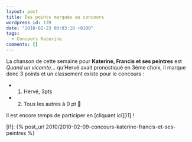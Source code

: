 ```yaml
---
layout: post
title: Des points marqués au concours
wordpress_id: 139
date: "2010-02-23 00:03:18 +0100"
tags:
  - Concours Katerine
comments: []
---
```


La chanson de cette semaine pour **Katerine, Francis et ses peintres** est
_Quand un vicomte_… qu’Hervé avait pronostiqué en 3ème choix, il marque donc 3
points et un classement existe pour le concours :

- 1. Hervé, 3pts
- 2. Tous les autres à 0 pt 🙂

Il est encore temps de participer en [cliquant ici][i1] !

[i1]: {% post_url 2010/2010-02-09-concours-katerine-francis-et-ses-peintres %}
